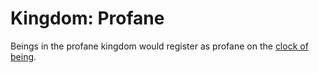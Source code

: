 # Kingdom: Profane

<meta property="og:description" content="Beings in the profane kingdom would register as profane on the clock of being.">

Beings in the profane kingdom would register as profane on the [clock of being](../../../../../cosmology/clock-of-being.md).